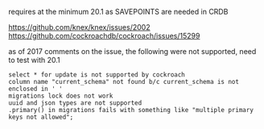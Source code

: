 requires at the minimum 20.1 as SAVEPOINTS are needed in CRDB

https://github.com/knex/knex/issues/2002
https://github.com/cockroachdb/cockroach/issues/15299

as of 2017 comments on the issue, the following were not supported, need to test with 20.1

```
select * for update is not supported by cockroach
column name "current_schema" not found b/c current_schema is not enclosed in ' '
migrations lock does not work
uuid and json types are not supported
.primary() in migrations fails with something like "multiple primary keys not allowed";
```
